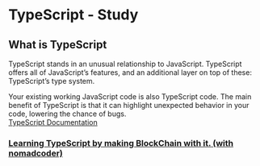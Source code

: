 # TypeScript - Study

## What is TypeScript
 
  TypeScript stands in an unusual relationship to JavaScript. 
  TypeScript offers all of JavaScript’s features, and an additional layer on top of these: TypeScript’s type system.
  
  Your existing working JavaScript code is also TypeScript code. The main benefit of TypeScript is that it can highlight unexpected behavior in your code, lowering   the chance of bugs.\
  [TypeScript Documentation](https://www.typescriptlang.org/docs/handbook/typescript-in-5-minutes.html)
  
<h3><a href="https://github.com/yanggak12/TypeScript-Study/tree/BlockChain">Learning TypeScript by making BlockChain with it. (with nomadcoder)</a></h3>
